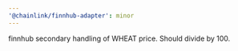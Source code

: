 ```yaml
---
'@chainlink/finnhub-adapter': minor
---
```


finnhub secondary handling of WHEAT price. Should divide by 100.
